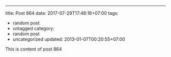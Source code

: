 ---
title: Post 864
date: 2017-07-29T17:48:16+07:00
tags:
  - random post
  - untagged
category:
  - random post
  - uncategorized
updated: 2013-01-07T00:20:55+07:00

This is content of post 864